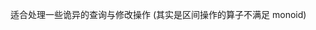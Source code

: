 <!-- https://cp-algorithms.com/data_structures/deleting_in_log_n.html -->
<!-- https://cp-algorithms.com/data_structures/sqrt_decomposition.html#toc-tgt-8 -->
<!-- 根号分治/分块数据结构 -->

适合处理一些诡异的查询与修改操作
(其实是区间操作的算子不满足 monoid)
